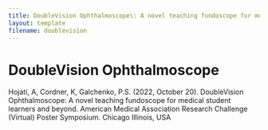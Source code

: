 ```yaml
---
title: DoubleVision Ophthalmoscope\: A novel teaching fundoscope for medical student learners and beyond
layout: template
filename: doublevision
---
```


# DoubleVision Ophthalmoscope

Hojati, A, Cordner, K, Galchenko, P.S. (2022, October 20). DoubleVision Ophthalmoscope: A novel teaching fundoscope for medical student learners and beyond. American Medical Association Research Challenge (Virtual) Poster Symposium. Chicago Illinois, USA

